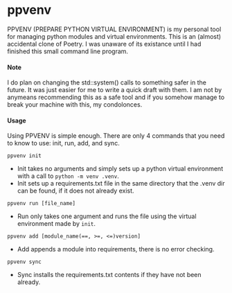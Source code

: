 # ppvenv
PPVENV (PREPARE PYTHON VIRTUAL ENVIRONMENT) is my personal tool for managing python modules and virtual environments. This is an (almost) accidental clone of Poetry. I was unaware of its existance until I had finished this small command line program.

#### Note
I do plan on changing the std::system() calls to something safer in the future. It was just easier for me to write a quick draft with them. I am not by anymeans recommending this as a safe tool and if you somehow manage to break your machine with this, my condolonces.

#### Usage
Using PPVENV is simple enough. There are only 4 commands that you need to know to use: init, run, add, and sync.
```
ppvenv init
```
  - Init takes no arguments and simply sets up a python virtual environment with a call to ```python -m venv .venv```.
  - Init sets up a requirements.txt file in the same directory that the .venv dir can be found, if it does not already exist.

```
ppvenv run [file_name]
```
  - Run only takes one argument and runs the file using the virtual environment made by ```init```.

```
ppvenv add [module_name(==, >=, <=)version]
```
  - Add appends a module into requirements, there is no error checking.

```
ppvenv sync
```
  - Sync installs the requirements.txt contents if they have not been already.
